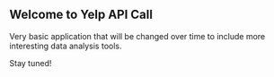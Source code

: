 ## Welcome to Yelp API Call

Very basic application that will be changed over time to include more interesting data analysis tools.

Stay tuned!
